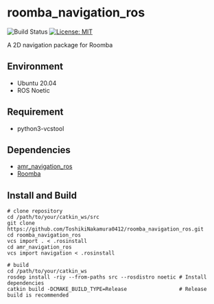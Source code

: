 # roomba_navigation_ros

![Build Status](https://github.com/ToshikiNakamura0412/roomba_navigation_ros/workflows/build/badge.svg)
[![License: MIT](https://img.shields.io/badge/License-MIT-yellow.svg)](https://opensource.org/licenses/MIT)

A 2D navigation package for Roomba

## Environment
- Ubuntu 20.04
- ROS Noetic

## Requirement
- python3-vcstool

## Dependencies
- [amr_navigation_ros](https://github.com/ToshikiNakamura0412/amr_navigation_ros.git)
- [Roomba](https://github.com/amslabtech/Roomba.git)

## Install and Build
```
# clone repository
cd /path/to/your/catkin_ws/src
git clone https://github.com/ToshikiNakamura0412/roomba_navigation_ros.git
cd roomba_navigation_ros
vcs import . < .rosinstall
cd amr_navigation_ros
vcs import navigation < .rosinstall

# build
cd /path/to/your/catkin_ws
rosdep install -riy --from-paths src --rosdistro noetic # Install dependencies
catkin build -DCMAKE_BUILD_TYPE=Release                 # Release build is recommended
```
